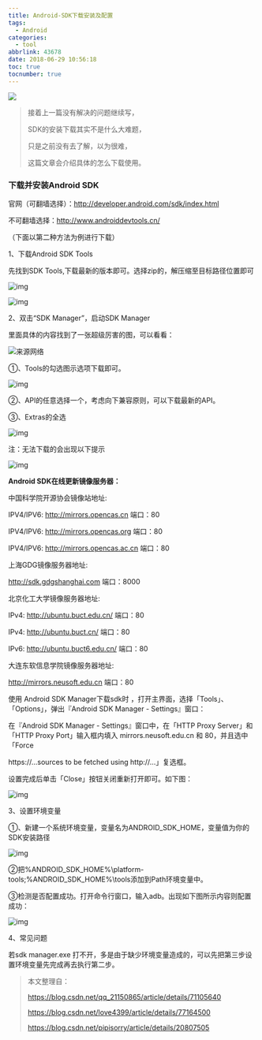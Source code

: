```yaml
---
title: Android-SDK下载安装及配置
tags:
  - Android
categories:
  - tool
abbrlink: 43678
date: 2018-06-29 10:56:18
toc: true
tocnumber: true
---
```


![](https://qn.hushhw.cn/sdk01.png)

> 接着上一篇没有解决的问题继续写，
>
> SDK的安装下载其实不是什么大难题，
>
> 只是之前没有去了解，以为很难，
>
> 这篇文章会介绍具体的怎么下载使用。

<!--more-->



### **下载并安装Android SDK**

官网（可翻墙选择）：<http://developer.android.com/sdk/index.html>

不可翻墙选择：<http://www.androiddevtools.cn/>

（下面以第二种方法为例进行下载）

1、下载Android SDK Tools

先找到SDK Tools,下载最新的版本即可。选择zip的，解压缩至目标路径位置即可

 ![img](https://qn.hushhw.cn/sdk01.png)

 ![img](https://qn.hushhw.cn/sdk02.png)

2、双击“SDK Manager”，启动SDK Manager

里面具体的内容找到了一张超级厉害的图，可以看看：

![来源网络](https://qn.hushhw.cn/20161115143939558.jpg)

①、Tools的勾选图示选项下载即可。

 ![img](https://qn.hushhw.cn/20170814174701471.jpg)

②、API的任意选择一个，考虑向下兼容原则，可以下载最新的API。

③、Extras的全选

 ![img](https://qn.hushhw.cn/20170814174706871.jpg)

注：无法下载的会出现以下提示

 ![img](https://qn.hushhw.cn/20170814174715941.jpg)

**Android SDK在线更新镜像服务器：**

中国科学院开源协会镜像站地址:

IPV4/IPV6: http://mirrors.opencas.cn 端口：80

IPV4/IPV6: http://mirrors.opencas.org 端口：80

IPV4/IPV6: http://mirrors.opencas.ac.cn 端口：80

上海GDG镜像服务器地址:

http://sdk.gdgshanghai.com 端口：8000

北京化工大学镜像服务器地址:

IPv4: http://ubuntu.buct.edu.cn/ 端口：80

IPv4: http://ubuntu.buct.cn/ 端口：80

IPv6: http://ubuntu.buct6.edu.cn/ 端口：80

大连东软信息学院镜像服务器地址:

http://mirrors.neusoft.edu.cn 端口：80

使用 Android SDK Manager下载sdk时 ，打开主界面，选择「Tools」、「Options」，弹出『Android SDK Manager - Settings』窗口：

在『Android SDK Manager - Settings』窗口中，在「HTTP Proxy Server」和「HTTP Proxy Port」输入框内填入 mirrors.neusoft.edu.cn 和 80，并且选中「Force

https://…sources to be fetched using http://…」复选框。

设置完成后单击「Close」按钮关闭重新打开即可。如下图：

![img](https://qn.hushhw.cn/20150725152858881.png)

3、设置环境变量

①、新建一个系统环境变量，变量名为ANDROID_SDK_HOME，变量值为你的SDK安装路径

 ![img](https://qn.hushhw.cn/20170814174729762.jpg)

②把%ANDROID_SDK_HOME%\platform-tools;%ANDROID_SDK_HOME%\tools添加到Path环境变量中。

③检测是否配置成功。打开命令行窗口，输入adb。出现如下图所示内容则配置成功：

 ![img](https://qn.hushhw.cn/20170814174734937.jpg)

 

4、常见问题

若sdk manager.exe 打不开，多是由于缺少环境变量造成的，可以先把第三步设置环境变量先完成再去执行第二步。



> 本文整理自：
>
> https://blog.csdn.net/qq_21150865/article/details/71105640
>
> https://blog.csdn.net/love4399/article/details/77164500
>
> https://blog.csdn.net/pipisorry/article/details/20807505